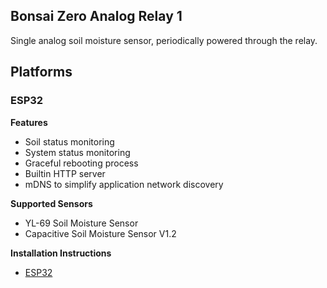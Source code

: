 ## Bonsai Zero Analog Relay 1

Single analog soil moisture sensor, periodically powered through the relay.

## Platforms

### ESP32

**Features**

- Soil status monitoring
- System status monitoring
- Graceful rebooting process
- Builtin HTTP server
- mDNS to simplify application network discovery

**Supported Sensors**

- YL-69 Soil Moisture Sensor
- Capacitive Soil Moisture Sensor V1.2

**Installation Instructions**

- [ESP32](../../docs/install/esp32.md)
